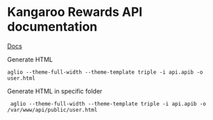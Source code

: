 # Kangaroo Rewards API documentation

[Docs](https://api.kangaroorewards.com/docs)

Generate HTML

```
aglio --theme-full-width --theme-template triple -i api.apib -o user.html
```

Generate HTML in specific folder
```
 aglio --theme-full-width --theme-template triple -i api.apib -o /var/www/api/public/user.html
 ```